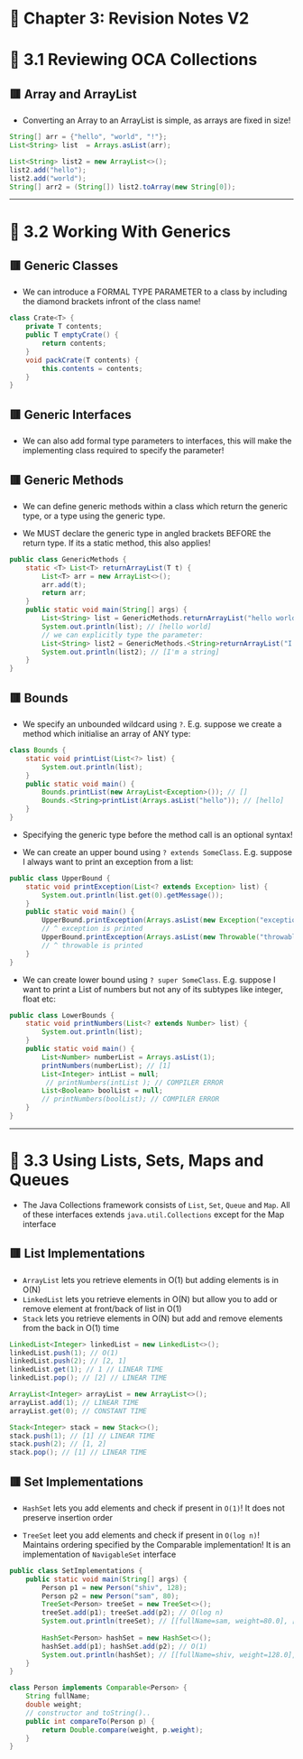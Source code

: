 <link href="../../styles.css" rel="stylesheet"></link>

# 📝 Chapter 3: Revision Notes V2

# 🧠 3.1 Reviewing OCA Collections

## 🟥 Array and ArrayList

* Converting an Array to an ArrayList is simple, as arrays are fixed in size!

```java
String[] arr = {"hello", "world", "!"};
List<String> list  = Arrays.asList(arr);

List<String> list2 = new ArrayList<>();
list2.add("hello");
list2.add("world");
String[] arr2 = (String[]) list2.toArray(new String[0]);
```

<hr>

# 🧠 3.2 Working With Generics

##  🟥 Generic Classes

* We can introduce a FORMAL TYPE PARAMETER to a class by including the diamond brackets infront of the class name!

```java
class Crate<T> {
	private T contents;
	public T emptyCrate() {
		return contents;
	}
	void packCrate(T contents) {
		this.contents = contents;
	}
}
```

##  🟥 Generic Interfaces 

* We can also add formal type parameters to interfaces, this will make the implementing class required to specify the parameter!

##  🟥 Generic Methods

* We can define generic methods within a class which return the generic type, or a type using the generic type.

* We MUST declare the generic type in angled brackets BEFORE the return type. If its a static method, this also applies!

```java
public class GenericMethods {
	static <T> List<T> returnArrayList(T t) {
		List<T> arr = new ArrayList<>();
		arr.add(t);
		return arr;
	}
	public static void main(String[] args) {
		List<String> list = GenericMethods.returnArrayList("hello world");
		System.out.println(list); // [hello world]
		// we can explicitly type the parameter:
		List<String> list2 = GenericMethods.<String>returnArrayList("I'm a string");
		System.out.println(list2); // [I'm a string]
	}
}
```

##  🟥 Bounds

* We specify an unbounded wildcard using `?`. E.g. suppose we create a method which initialise an array of ANY type:

```java
class Bounds {
	static void printList(List<?> list) {
		System.out.println(list);
	}
	public static void main() {
		Bounds.printList(new ArrayList<Exception>()); // []
		Bounds.<String>printList(Arrays.asList("hello")); // [hello]
	}
}
```

* Specifying the generic type before the method call is an optional syntax!

* We can create an upper bound using `? extends SomeClass`. E.g. suppose I always want to print an exception from a list:

```java
public class UpperBound {
	static void printException(List<? extends Exception> list) {
		System.out.println(list.get(0).getMessage());
	}
	public static void main() {
		UpperBound.printException(Arrays.asList(new Exception("exception")));
		// ^ exception is printed
		UpperBound.printException(Arrays.asList(new Throwable("throwable")));
		// ^ throwable is printed
	}
}
```

* We can create lower bound using `? super SomeClass`. E.g. suppose I want to print a List of numbers but not any of its subtypes like integer, float etc:

```java
public class LowerBounds {
	static void printNumbers(List<? extends Number> list) {
		System.out.println(list);
	}
	public static void main() {
		List<Number> numberList = Arrays.asList(1);
		printNumbers(numberList); // [1]
		List<Integer> intList = null;
		 // printNumbers(intList ); // COMPILER ERROR
		List<Boolean> boolList = null;
		// printNumbers(boolList); // COMPILER ERROR
	}
}
```

<hr>

# 🧠 3.3 Using Lists, Sets, Maps and Queues

* The Java Collections framework consists of `List`, `Set`, `Queue` and `Map`. All of these interfaces extends `java.util.Collections` except for the Map interface


##  🟥 List Implementations

* `ArrayList` lets you retrieve elements in O(1) but adding elements is in O(N)
* `LinkedList` lets you retrieve elements in O(N) but allow you to add or remove element at front/back of list in O(1)
* `Stack` lets you retrieve elements in O(N) but add and remove elements from the back in O(1) time

```java
LinkedList<Integer> linkedList = new LinkedList<>();
linkedList.push(1); // O(1)
linkedList.push(2); // [2, 1]
linkedList.get(1); // 1 // LINEAR TIME
linkedList.pop(); // [2] // LINEAR TIME

ArrayList<Integer> arrayList = new ArrayList<>();
arrayList.add(1); // LINEAR TIME
arrayList.get(0); // CONSTANT TIME

Stack<Integer> stack = new Stack<>();
stack.push(1); // [1] // LINEAR TIME
stack.push(2); // [1, 2]
stack.pop(); // [1] // LINEAR TIME
```      


##  🟥 Set Implementations

* `HashSet` lets you add elements and check if present in `O(1)`! It does not preserve insertion order

* `TreeSet` leet you add elements and check if present in `O(log n)`! Maintains ordering specified by the Comparable implementation! It is an implementation of `NavigableSet` interface

```java
public class SetImplementations {
	public static void main(String[] args) {
		Person p1 = new Person("shiv", 128);
		Person p2 = new Person("sam", 80);
		TreeSet<Person> treeSet = new TreeSet<>();
		treeSet.add(p1); treeSet.add(p2); // O(log n)
		System.out.println(treeSet); // [[fullName=sam, weight=80.0], [fullName=shiv, weight=128.0]]
		
		HashSet<Person> hashSet = new HashSet<>();
		hashSet.add(p1); hashSet.add(p2); // O(1)
		System.out.println(hashSet); // [[fullName=shiv, weight=128.0], [fullName=sam, weight=80.0]]
	}
}

class Person implements Comparable<Person> {
	String fullName;
	double weight;
	// constructor and toString()..
	public int compareTo(Person p) {
		return Double.compare(weight, p.weight);
	}
}
```